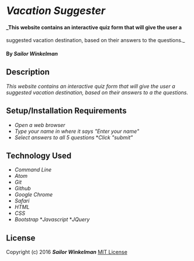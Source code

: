 # _Vacation Suggester_

#### _This website contains an interactive quiz form that will give the user a
suggested vacation destination, based on their answers to the questions._

#### By _**Sailor Winkelman**_

## Description

_This website contains an interactive quiz form that will give the user a
suggested vacation destination, based on their answers to a the questions._

## Setup/Installation Requirements

* _Open a web browser_
* _Type your name in where it says "Enter your name"_
* _Select answers to all 5 questions_
*_Click "submit"_

## Technology Used

* _Command Line_
* _Atom_
* _Git_
* _Github_
* _Google Chrome_
* _Safari_
* _HTML_
* _CSS_
* _Bootstrap_
*_Javascript_
*_JQuery_

## License

Copyright (c) 2016 **_Sailor Winkelman_**
[MIT License](https://en.wikipedia.org/wiki/MIT_License "Read about MIT here")
